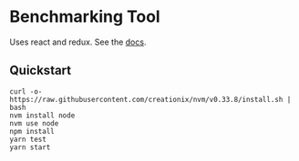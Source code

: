 # Benchmarking Tool

Uses react and redux. See the [docs](docs/README.md).

## Quickstart

    curl -o- https://raw.githubusercontent.com/creationix/nvm/v0.33.8/install.sh | bash
    nvm install node
    nvm use node
    npm install
    yarn test
    yarn start
